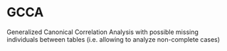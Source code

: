 # GCCA
Generalized Canonical Correlation Analysis with possible missing individuals between tables (i.e. allowing to analyze non-complete cases)
